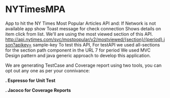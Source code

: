 # NYTimesMPA
App to hit the NY Times Most Popular Articles API and:
If Network is not available app show Toast message for check connection
Shows details on item click from list.
We'll are using the most viewed section of this API. http://api.nytimes.com/svc/mostpopular/v2/mostviewed/{section}/{period}.json?apikey= sample-key To test this API, For testAPI we used
all-sections for the section path component in the URL
7 for period
We used MVC Design pattern and java generic approach to develop this application. 

We are generating TestCase and Coverage report using two tools, you can opt out any one as per your connivance:

__. Espresso for Unit Test__

__. Jacoco for Coverage Reports__ 
